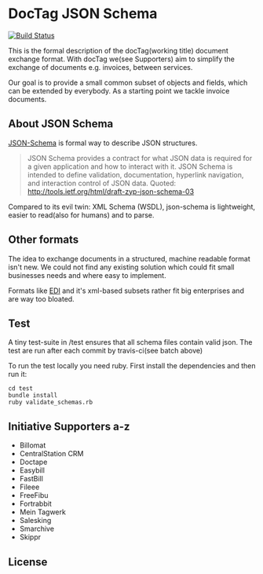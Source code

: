 # DocTag JSON Schema
[![Build Status](https://secure.travis-ci.org/docTag/doctag_json_schema.png?branch=master)](http://travis-ci.org/docTag/doctag_json_schema)

This is the formal description of the docTag(working title) document exchange
format. With docTag we(see Supporters) aim to simplify the exchange of documents
e.g. invoices, between services.

Our goal is to provide a small common subset of objects and fields, which can
be extended by everybody. As a starting point we tackle invoice documents.

## About JSON Schema

[JSON-Schema](json-schema.org) is formal way to describe JSON structures.

> JSON Schema provides a contract for what JSON data is required for a given
application and how to interact with it. JSON Schema is intended to define
validation, documentation, hyperlink navigation, and interaction control of JSON
data.
Quoted: http://tools.ietf.org/html/draft-zyp-json-schema-03

Compared to its evil twin: XML Schema (WSDL), json-schema is lightweight, easier
to read(also for humans) and to parse.

## Other formats

The idea to exchange documents in a structured, machine readable format isn't
new. We could not find any existing solution which could fit small businesses
needs and where easy to implement.

Formats like [EDI](http://en.wikipedia.org/wiki/Electronic_Data_Interchange#See_also)
and it's xml-based subsets rather fit big enterprises and are way too bloated.

## Test

A tiny test-suite in /test ensures that all schema files contain valid json.
The test are run after each commit by travis-ci(see batch above)

To run the test locally you need ruby. First install the dependencies and then
run it:

    cd test
    bundle install
    ruby validate_schemas.rb


## Initiative Supporters a-z

* Billomat
* CentralStation CRM
* Doctape
* Easybill
* FastBill
* Fileee
* FreeFibu
* Fortrabbit
* Mein Tagwerk
* Salesking
* Smarchive
* Skippr

## License